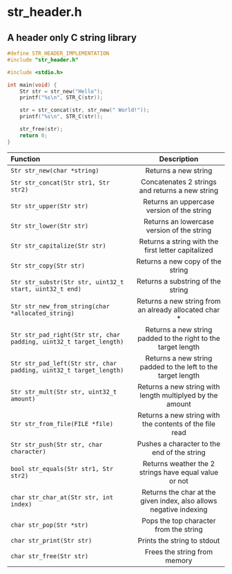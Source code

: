 # str_header.h
## A header only C string library

```C
#define STR_HEADER_IMPLEMENTATION
#include "str_header.h"

#include <stdio.h>

int main(void) {
    Str str = str_new("Hello");
    printf("%s\n", STR_C(str));

    str = str_concat(str, str_new(" World!"));
    printf("%s\n", STR_C(str));

    str_free(str);
    return 0;
}
```


| Function                                                                  | Description                                                            |
| :------------                                                             |   :---:                                                                |
| ```Str str_new(char *string)```                                           | Returns a new string                                                   | 
| ```Str str_concat(Str str1, Str str2)```                                  | Concatenates 2 strings and returns a new string                        |
| ```Str str_upper(Str str)```                                              | Returns an uppercase version of the string                             |
| ```Str str_lower(Str str)```                                              | Returns an lowercase version of the string                             |
| ```Str str_capitalize(Str str)```                                         | Returns a string with the first letter capitalized                     |
| ```Str str_copy(Str str)```                                               | Returns a new copy of the string                                       |
| ```Str str_substr(Str str, uint32_t start, uint32_t end)```               | Returns a substring of the string                                      |
| ```Str str_new_from_string(char *allocated_string)```                     | Returns a new string from an already allocated char *                  |
| ```Str str_pad_right(Str str, char padding, uint32_t target_length)```    | Returns a new string padded to the right to the target length          |
| ```Str str_pad_left(Str str, char padding, uint32_t target_length)```     | Returns a new string padded to the left to the target length           |
| ```Str str_mult(Str str, uint32_t amount)```                              | Returns a new string with length multiplyed by the amount              |
| ```Str str_from_file(FILE *file)```                                       | Returns a new string with the contents of the file read                |
| ```Str str_push(Str str, char character)```                               | Pushes a character to the end of the string                            |
| ```bool str_equals(Str str1, Str str2)```                                 | Returns weather the 2 strings have equal value or not                  | 
| ```char str_char_at(Str str, int index)```                                | Returns the char at the given index, also allows negative indexing     |
| ```char str_pop(Str *str)```                                              | Pops the top character from the string                                 |
| ```char str_print(Str str)```                                             | Prints the string to stdout                                            |  
| ```char str_free(Str str)```                                              | Frees the string from memory                                           |  
